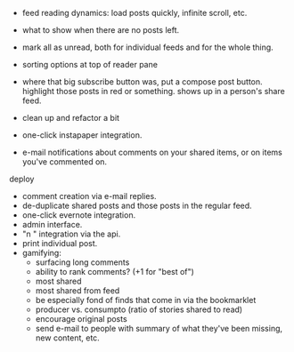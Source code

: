 - feed reading dynamics: load posts quickly, infinite scroll, etc.
- what to show when there are no posts left.
- mark all as unread, both for individual feeds and for the whole thing.
- sorting options at top of reader pane
- where that big subscribe button was, put a compose post button. highlight those posts in red or something. shows up in a person's share feed.
- clean up and refactor a bit

- one-click instapaper integration.
- e-mail notifications about comments on your shared items, or on items you've commented on.

deploy

- comment creation via e-mail replies.
- de-duplicate shared posts and those posts in the regular feed.
- one-click evernote integration.
- admin interface.
- "n <note>" integration via the api.
- print individual post.
- gamifying:
	- surfacing long comments
	- ability to rank comments? (+1 for "best of")
	- most shared
	- most shared from feed
	- be especially fond of finds that come in via the bookmarklet
	- producer vs. consumpto (ratio of stories shared to read)
	- encourage original posts
	- send e-mail to people with summary of what they've been missing, new content, etc.